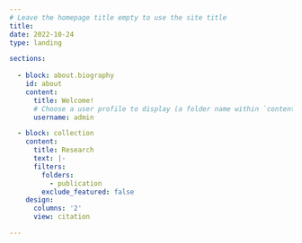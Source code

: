 ```yaml
---
# Leave the homepage title empty to use the site title
title:
date: 2022-10-24
type: landing

sections:
 
  - block: about.biography
    id: about
    content:
      title: Welcome!
      # Choose a user profile to display (a folder name within `content/authors/`)
      username: admin

  - block: collection
    content:
      title: Research
      text: |-
      filters:
        folders:
          - publication
        exclude_featured: false
    design:
      columns: '2'
      view: citation

---
```

